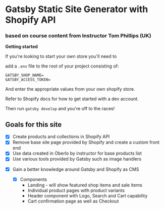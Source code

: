 # Gatsby Static Site Generator with Shopify API

### based on course content from Instructor Tom Phillips (UK)

**Getting started**

If you're looking to start your own store you'll need to

add a `.env` file to the root of your project consisting of:

```
GATSBY_SHOP_NAME=
GATSBY_ACCESS_TOKEN=
```

And enter the appropriate values from your own shopify store.

Refer to Shopify docs for how to get started with a dev account.

Then run `gatsby develop` and you're off to the races!

## Goals for this site

- [x] Create products and collections in Shopify API
- [x] Remove base site page provided by Shopify and create a custom front end
- [x] Use data created in Oberlo by instructor for base products list
- [x] Use various tools provided by Gatsby such as image handlers

* [x] Gain a better knowledge around Gatsby and Shopify as CMS

  - [x] Components
    - Landing - will show featured shop items and sale items
    - Individual product pages with product variants
    - Header component with Logo, Search and Cart capability
    - Cart confirmation page as well as Checkout

